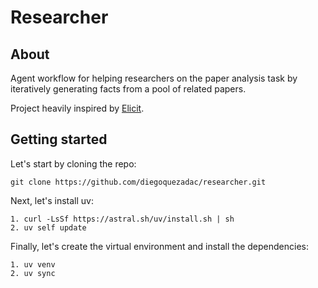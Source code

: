 # Researcher

## About

Agent workflow for helping researchers on the paper analysis task by iteratively generating facts from a pool of related papers.

Project heavily inspired by [Elicit](https://elicit.com/welcome).

## Getting started

Let's start by cloning the repo:

```
git clone https://github.com/diegoquezadac/researcher.git
```

Next, let's install uv:

```
1. curl -LsSf https://astral.sh/uv/install.sh | sh
2. uv self update
```

Finally, let's create the virtual environment and install the dependencies:

```
1. uv venv
2. uv sync
```
